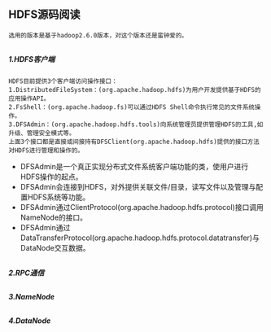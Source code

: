 ## HDFS源码阅读
    选用的版本是基于hadoop2.6.0版本，对这个版本还是蛮钟爱的。

##
##### 1.HDFS客户端
    HDFS目前提供3个客户端访问操作接口：
    1.DistributedFileSystem：(org.apache.hadoop.hdfs)为用户开发提供基于HDFS的应用操作API。
    2.FsShell：(org.apache.hadoop.fs)可以通过HDFS Shell命令执行常见的文件系统操作。
    3.DFSAdmin：(org.apache.hadoop.hdfs.tools)向系统管理员提供管理HDFS的工具,如升级、管理安全模式等。
    上面3个接口都是直接或间接持有DFSClient(org.apache.hadoop.hdfs)提供的接口方法对HDFS进行管理和操作的。

* DFSAdmin是一个真正实现分布式文件系统客户端功能的类，使用户进行HDFS操作的起点。    
* DFSAdmin会连接到HDFS，对外提供关联文件/目录，读写文件以及管理与配置HDFS系统等功能。  
* DFSAdmin通过ClientProtocol(org.apache.hadoop.hdfs.protocol)接口调用NameNode的接口。
* DFSAdmin通过DataTransferProtocol(org.apache.hadoop.hdfs.protocol.datatransfer)与DataNode交互数据。  

##
##### 2.RPC通信



##
##### 3.NameNode


##
##### 4.DataNode
